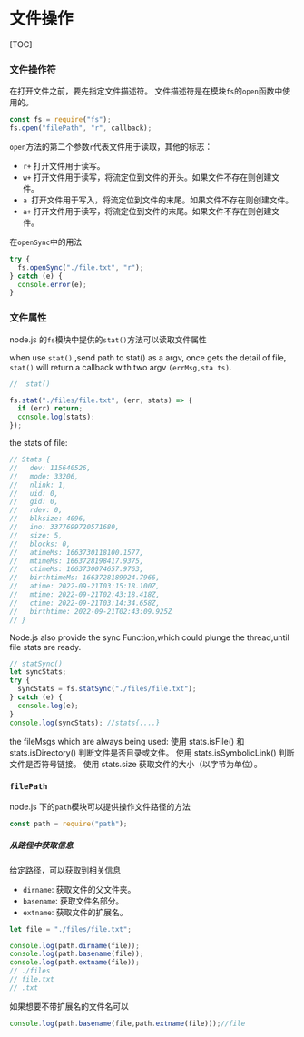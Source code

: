 # 文件操作

[TOC]

### 文件操作符

在打开文件之前，要先指定文件描述符。
文件描述符是在模块`fs`的`open`函数中使用的。

```js
const fs = require("fs");
fs.open("filePath", "r", callback);
```

`open`方法的第二个参数`r`代表文件用于读取，其他的标志：

- `r+` 打开文件用于读写。
- `w+` 打开文件用于读写，将流定位到文件的开头。如果文件不存在则创建文件。
- `a `打开文件用于写入，将流定位到文件的末尾。如果文件不存在则创建文件。
- `a+` 打开文件用于读写，将流定位到文件的末尾。如果文件不存在则创建文件。

在`openSync`中的用法

```js
try {
  fs.openSync("./file.txt", "r");
} catch (e) {
  console.error(e);
}
```

### 文件属性

node.js 的`fs`模块中提供的`stat()`方法可以读取文件属性

when use `stat()` ,send path to stat() as a argv, once gets the detail of file, `stat()` will return a callback with two argv `(errMsg,sta ts)`.

```js
//  stat()

fs.stat("./files/file.txt", (err, stats) => {
  if (err) return;
  console.log(stats);
});
```

the stats of file:

```js
// Stats {
//   dev: 115640526,
//   mode: 33206,
//   nlink: 1,
//   uid: 0,
//   gid: 0,
//   rdev: 0,
//   blksize: 4096,
//   ino: 3377699720571680,
//   size: 5,
//   blocks: 0,
//   atimeMs: 1663730118100.1577,
//   mtimeMs: 1663728198417.9375,
//   ctimeMs: 1663730074657.9763,
//   birthtimeMs: 1663728189924.7966,
//   atime: 2022-09-21T03:15:18.100Z,
//   mtime: 2022-09-21T02:43:18.418Z,
//   ctime: 2022-09-21T03:14:34.658Z,
//   birthtime: 2022-09-21T02:43:09.925Z
// }
```

Node.js also provide the sync Function,which could plunge the thread,until file stats are ready.

```js
// statSync()
let syncStats;
try {
  syncStats = fs.statSync("./files/file.txt");
} catch (e) {
  console.log(e);
}
console.log(syncStats); //stats{....}
```

the fileMsgs which are always being used:
使用 stats.isFile() 和 stats.isDirectory() 判断文件是否目录或文件。
使用 stats.isSymbolicLink() 判断文件是否符号链接。
使用 stats.size 获取文件的大小（以字节为单位）。

### `filePath`

node.js 下的`path`模块可以提供操作文件路径的方法

```js
const path = require("path");
```

##### 从路径中获取信息

给定路径，可以获取到相关信息

- `dirname`: 获取文件的父文件夹。
- `basename`: 获取文件名部分。
- `extname`: 获取文件的扩展名。

```js
let file = "./files/file.txt";

console.log(path.dirname(file));
console.log(path.basename(file));
console.log(path.extname(file));
// ./files
// file.txt
// .txt
```

如果想要不带扩展名的文件名可以

```js
console.log(path.basename(file,path.extname(file)));//file
```